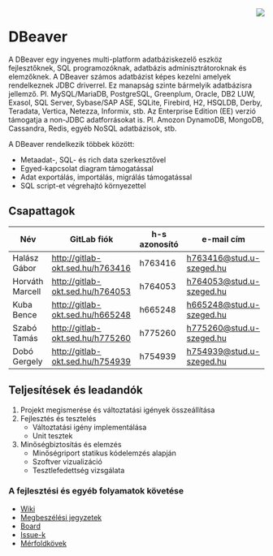 <img src="https://github.com/dbeaver/dbeaver/wiki/images/dbeaver-icon-64x64.png" align="right"/>

# DBeaver
A DBeaver egy ingyenes multi-platform adatbáziskezelő eszköz fejlesztőknek, SQL programozóknak, adatbázis adminisztrátoroknak és elemzőknek.
A DBeaver számos adatbázist képes kezelni amelyek rendelkeznek JDBC driverrel. Ez manapság szinte bármelyik adatbázisra jellemző. Pl. MySQL/MariaDB, PostgreSQL, Greenplum, Oracle, DB2 LUW, Exasol, SQL Server, Sybase/SAP ASE, SQLite, Firebird, H2, HSQLDB, Derby, Teradata, Vertica, Netezza, Informix, stb.
Az Enterprise Edition (EE) verzió támogatja a non-JDBC adatforrásokat is. Pl. Amozon DynamoDB, MongoDB, Cassandra, Redis, egyéb NoSQL adatbázisok, stb.

A DBeaver rendelkezik többek között:
* Metaadat-, SQL- és rich data szerkesztővel
* Egyed-kapcsolat diagram támogatással
* Adat exportálás, importálás, migrálás támogatással
* SQL script-et végrehajtó környezettel

## Csapattagok
| Név    | GitLab fiók | h-s azonosító | e-mail cím |
| ------ | ------ | ------ | ------ |
| Halász Gábor | http://gitlab-okt.sed.hu/h763416 | h763416 | h763416@stud.u-szeged.hu |
| Horváth Marcell | http://gitlab-okt.sed.hu/h764053 | h764053 | h764053@stud.u-szeged.hu |
| Kuba Bence | http://gitlab-okt.sed.hu/h665248 | h665248 | h665248@stud.u-szeged.hu |
| Szabó Tamás | http://gitlab-okt.sed.hu/h775260 | h775260 | h775260@stud.u-szeged.hu |
| Dobó Gergely | http://gitlab-okt.sed.hu/h754939 | h754939 | h754939@stud.u-szeged.hu |

## Teljesítések és leadandók
1. Projekt megismerése és változtatási igények összeállítása
2. Fejlesztés és tesztelés
    * Változtatási igény implementálása
    * Unit tesztek
3. Minőségbiztosítás és elemzés
    * Minőségriport statikus kódelemzés alapján
    * Szoftver vizualizáció
    * Tesztlefedettség vizsgálata

### A fejlesztési és egyéb folyamatok követése
* [Wiki](http://gitlab-okt.sed.hu/IB611g-8-Machop/dbeaver/wikis/home)
* [Megbeszélési jegyzetek](http://gitlab-okt.sed.hu/IB611g-8-Machop/dbeaver/wikis/home#csapat-megbesz%C3%A9l%C3%A9sek)
* [Board](http://gitlab-okt.sed.hu/IB611g-8-Machop/dbeaver/boards?=)
* [Issue-k](http://gitlab-okt.sed.hu/IB611g-8-Machop/dbeaver/issues)
* [Mérfoldkövek](http://gitlab-okt.sed.hu/groups/IB611g-8-Machop/-/milestones)
